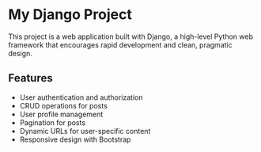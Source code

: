 # My Django Project

This project is a web application built with Django, a high-level Python web framework that encourages rapid development and clean, pragmatic design.

## Features

- User authentication and authorization
- CRUD operations for posts
- User profile management
- Pagination for posts
- Dynamic URLs for user-specific content
- Responsive design with Bootstrap

